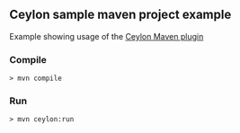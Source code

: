 ## Ceylon sample maven project example

Example showing usage of the [Ceylon Maven plugin](https://github.com/vietj/ceylon-maven-plugin)

### Compile

```
> mvn compile
```

### Run

```
> mvn ceylon:run
```
